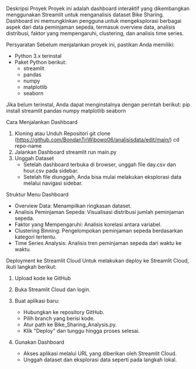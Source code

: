 Deskripsi Proyek
Proyek ini adalah dashboard interaktif yang dikembangkan menggunakan Streamlit 
untuk menganalisis dataset Bike Sharing. Dashboard ini memungkinkan pengguna untuk 
mengeksplorasi berbagai aspek dari data peminjaman sepeda, termasuk overview data, 
analisis distribusi, faktor yang mempengaruhi, clustering, dan analisis time series.

Persyaratan
Sebelum menjalankan proyek ini, pastikan Anda memiliki:
- Python 3.x terinstal
- Paket Python berikut:
  - streamlit
  - pandas
  - numpy
  - matplotlib
  - seaborn

Jika belum terinstal, Anda dapat menginstalnya dengan perintah berikut:
pip install streamlit pandas numpy matplotlib seaborn

Cara Menjalankan Dashboard
1. Kloning atau Unduh Repositori
   git clone (https://github.com/BondanTriWibowo06/analisisdata/edit/main/)
   cd repo-name
2. Jalankan Dashboard
   streamlit run main.py
3. Unggah Dataset
   - Setelah dashboard terbuka di browser, unggah file day.csv dan hour.csv pada sidebar.
   - Setelah file diunggah, Anda bisa mulai melakukan eksplorasi data melalui navigasi sidebar.

Struktur Menu Dashboard
- Overview Data: Menampilkan ringkasan dataset.
- Analisis Peminjaman Sepeda: Visualisasi distribusi jumlah peminjaman sepeda.
- Faktor yang Mempengaruhi: Analisis korelasi antara variabel.
- Clustering Binning: Pengelompokan peminjaman sepeda berdasarkan kategori tertentu.
- Time Series Analysis: Analisis tren peminjaman sepeda dari waktu ke waktu.

Deployment ke Streamlit Cloud
Untuk melakukan deploy ke Streamlit Cloud, ikuti langkah berikut:
1. Upload kode ke GitHub
2. Buka Streamlit Cloud dan login.
3. Buat aplikasi baru:
   - Hubungkan ke repository GitHub.
   - Pilih branch yang berisi kode.
   - Atur path ke Bike_Sharing_Analysis.py.
   - Klik "Deploy" dan tunggu hingga proses selesai.

4. Gunakan Dashboard
   - Akses aplikasi melalui URL yang diberikan oleh Streamlit Cloud.
   - Unggah dataset dan eksplorasi data seperti pada langkah lokal.
